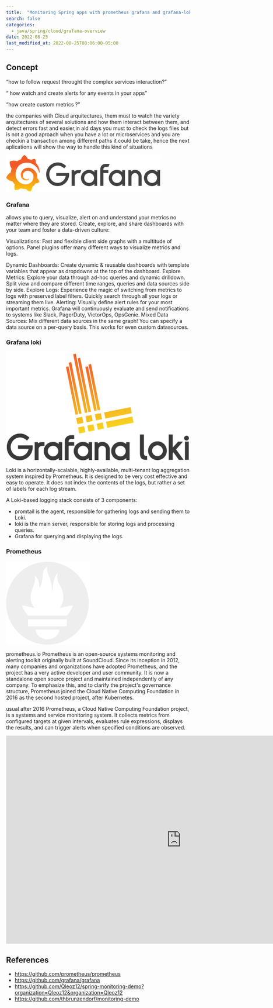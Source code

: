 ```yaml
---
title:  "Monitoring Spring apps with prometheus grafana and grafana-loki bonus-micrometer "
search: false
categories: 
  - java/spring/cloud/grafana-overview
date: 2022-08-25
last_modified_at: 2022-08-25T08:06:00-05:00
---
```


## Concept

<q>how to follow request throught the complex services interaction?</q>

<q> how watch and create alerts for any events in your apps</q>

<q>how create custom metrics ?</q> 



the companies with Cloud arquitectures, them must to watch the variety arquitectures of several solutions 
and how them interact between them, and detect errors fast and easier,in ald days you must to check the logs files 
but is not a good aproach when you have a lot or microservices and you are checkin a transaction among different
paths it could be take, hence the next aplications will show the way to handle this kind of situations


  <img src="https://raw.githubusercontent.com/grafana/grafana/main/docs/logo-horizontal.png" alt="">


### Grafana 
allows you to query, visualize, alert on and understand your metrics no matter where they are stored. Create, explore, and share dashboards with your team and foster a data-driven culture:

Visualizations: Fast and flexible client side graphs with a multitude of options. Panel plugins offer many different ways to visualize metrics and logs.

Dynamic Dashboards: Create dynamic & reusable dashboards with template variables that appear as dropdowns at the top of the dashboard.
Explore Metrics: Explore your data through ad-hoc queries and dynamic drilldown. Split view and compare different time ranges, queries and data sources side by side.
Explore Logs: Experience the magic of switching from metrics to logs with preserved label filters. Quickly search through all your logs or streaming them live.
Alerting: Visually define alert rules for your most important metrics. Grafana will continuously evaluate and send notifications to systems like Slack, PagerDuty, VictorOps, OpsGenie.
Mixed Data Sources: Mix different data sources in the same graph! You can specify a data source on a per-query basis. This works for even custom datasources.



### Grafana loki

<img src="https://raw.githubusercontent.com/grafana/loki/main/docs/sources/logo_and_name.png" alt="">

Loki is a horizontally-scalable, highly-available, multi-tenant log aggregation system inspired by Prometheus. It is designed to be very cost effective and easy to operate. It does not index the contents of the logs, but rather a set of labels for each log stream.

 A Loki-based logging stack consists of 3 components:

- promtail is the agent, responsible for gathering logs and sending them to Loki.
- loki is the main server, responsible for storing logs and processing queries.
- Grafana for querying and displaying the logs.


### Prometheus

<img src="https://raw.githubusercontent.com/prometheus/prometheus/8cc7b7e57798553f026c1b6f3085f81f4661ede7/web/ui/react-app/src/images/prometheus_logo_grey.svg"  alt="" style="background: #DF5430;">

prometheus.io
Prometheus is an open-source systems monitoring and alerting toolkit originally built at SoundCloud. Since its inception in 2012, many companies and organizations have adopted Prometheus, and the project has a very active developer and user community. It is now a standalone open source project and maintained independently of any company. To emphasize this, and to clarify the project's governance structure, Prometheus joined the Cloud Native Computing Foundation in 2016 as the second hosted project, after Kubernetes.

usual after 2016
Prometheus, a Cloud Native Computing Foundation project, is a systems and service monitoring system. It collects metrics from configured targets at given intervals, evaluates rule expressions, displays the results, and can trigger alerts when specified conditions are observed.




<div class="responsive-wrap">
<!-- this is the embed code provided by Google -->
  <iframe src="https://docs.google.com/presentation/d/1Kugmmwna7YEz7gCah9IFGPsnOcLGYv3E5IdXjMFzReI/embed?start=false&loop=false&delayms=3000" frameborder="0" width="960" height="569" allowfullscreen="true" mozallowfullscreen="true" webkitallowfullscreen="true"></iframe>
<!-- Google embed ends -->
</div>





## References

- https://github.com/prometheus/prometheus
- https://github.com/grafana/grafana
- https://github.com/Qleoz12/spring-monitoring-demo?organization=Qleoz12&organization=Qleoz12
- https://github.com/thbrunzendorf/monitoring-demo

